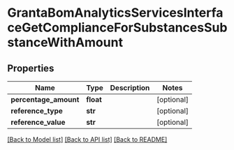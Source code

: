 # GrantaBomAnalyticsServicesInterfaceGetComplianceForSubstancesSubstanceWithAmount

## Properties
Name | Type | Description | Notes
------------ | ------------- | ------------- | -------------
**percentage_amount** | **float** |  | [optional] 
**reference_type** | **str** |  | [optional] 
**reference_value** | **str** |  | [optional] 

[[Back to Model list]](../README.md#documentation-for-models) [[Back to API list]](../README.md#documentation-for-api-endpoints) [[Back to README]](../README.md)

